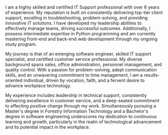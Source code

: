 I am a highly skilled and certified IT Support professional with over 6 years of experience. My reputation is built on consistently delivering top-tier client support, excelling in troubleshooting, problem-solving, and providing innovative IT solutions. I have developed my leadership abilities to effectively manage teams, driving successful outcomes. Additionally, I possess intermediate expertise in Python programming and am currently mastering front-end and back-end web development through my ongoing study program.

My journey is that of an emerging software engineer, skilled IT support specialist, and certified customer service professional. My diverse background spans sales, office administration, personnel management, and quality control. With a passion for problem-solving, adept communication skills, and an unwavering commitment to time management, I am a results-oriented individual, driven by vocation, faith, and a fervent desire to advance workplace technology.

My experience includes leadership in technical support, consistently delivering excellence in customer service, and a deep-seated commitment to effecting positive change through my work. Simultaneously pursuing a Master's degree in Forestry Information Technology and a Bachelor's degree in software engineering underscores my dedication to continuous learning and growth, particularly in the realm of technological advancement and its potential impact in the workplace.
